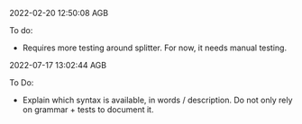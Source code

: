 2022-02-20 12:50:08 AGB

To do:

  * Requires more testing around splitter. For now, it needs manual testing.

2022-07-17 13:02:44 AGB

To Do:
  * Explain which syntax is available, in words / description. Do not only rely on grammar + tests to document it.
